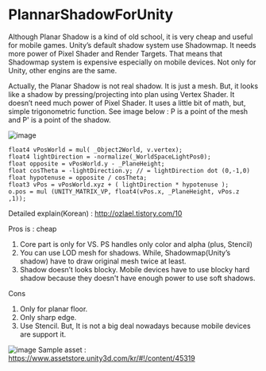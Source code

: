 # PlannarShadowForUnity
Although Planar Shadow is a kind of old school, it is very cheap and useful for mobile games.
Unity’s default shadow system use Shadowmap. It needs more power of Pixel Shader and Render Targets. That means that Shadowmap system is expensive especially on mobile devices. Not only for Unity, other engins are the same. 

Actually, the Planar Shadow is not real shadow. It is just a mesh. But, it looks like a shadow by pressing/projecting into plan using Vertex Shader. It doesn’t need much power of Pixel Shader.
It uses a little bit of math, but, simple trigonometric function. See image below : P is a point of the mesh and P' is a point of the shadow. 

![image](https://github.com/ozlael/PlannarShadowForUnity/blob/master/alittlebitmath.jpg)

```
float4 vPosWorld = mul( _Object2World, v.vertex);
float4 lightDirection = -normalize(_WorldSpaceLightPos0); 
float opposite = vPosWorld.y - _PlaneHeight;
float cosTheta = -lightDirection.y;	// = lightDirection dot (0,-1,0)
float hypotenuse = opposite / cosTheta;
float3 vPos = vPosWorld.xyz + ( lightDirection * hypotenuse );
o.pos = mul (UNITY_MATRIX_VP, float4(vPos.x, _PlaneHeight, vPos.z ,1));  
```

Detailed explain(Korean) : http://ozlael.tistory.com/10

Pros is : cheap
1. Core part is only for VS. PS handles only color and alpha (plus, Stencil)
2. You can use LOD mesh for shadows. While, Shadowmap(Unity’s shadow) have to draw original mesh twice at least.
3. Shadow doesn’t looks blocky. Mobile devices have to use blocky hard shadow because they doesn't have enough power to use soft shadows.

Cons
1. Only for planar floor.
2. Only sharp edge.
3. Use Stencil. But, It is not a big deal nowadays because mobile devices are support it.

![image](http://cfile22.uf.tistory.com/image/260EC04458CB87B32BAD70)
Sample asset : https://www.assetstore.unity3d.com/kr/#!/content/45319
